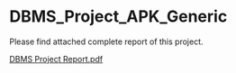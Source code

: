 # DBMS_Project_APK_Generic
Please find attached complete report of this project.


[DBMS Project Report.pdf](https://github.com/Pranavumak13/DBMS_Project_APK_Generic/files/10140168/DBMS.Project.Report.pdf)
